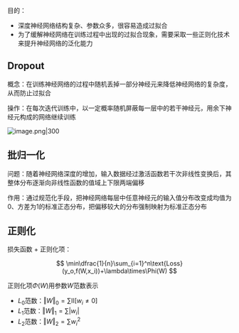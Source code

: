 目的：

+ 深度神经网络结构复杂、参数众多，很容易造成过拟合
+ 为了缓解神经网络在训练过程中出现的过拟合现象，需要采取一些正则化技术来提升神经网络的泛化能力

## Dropout

概念：在训练神经网络的过程中随机丢掉一部分神经元来降低神经网络的复杂度，从而防止过拟合

操作：在每次迭代训练中，以一定概率随机屏蔽每一层中的若干神经元，用余下神经元构成的网络继续训练

![image.png|300](https://s2.loli.net/2023/11/20/z94YyFSZuhoN1Js.png)

## 批归一化

问题：随着神经网络深度的增加，输入数据经过激活函数若干次非线性变换后，其整体分布逐渐向非线性函数的值域上下限两端偏移

作用：通过规范化手段，把神经网络每层中任意神经元的输入值分布改变成均值为0、方差为1的标准正态分布，把偏移较大的分布强制映射为标准正态分布

## 正则化

损失函数 + 正则化项：

$$
\min\dfrac{1}{n}\sum_{i=1}^n\text{Loss}(y_o,f(W,x_i))+\lambda\times\Phi(W)
$$

正则化项$\Phi(W)$用参数$W$范数表示

+ $L_0$范数：$\Vert W\Vert_0=\sum \text{II}[w_i\not=0]$
+ $L_1$范数：$\Vert W\Vert_1=\sum|w_i|$
+ $L_2$范数：$\Vert W\Vert_2=\sum w_i^2$
